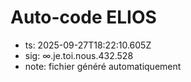 # Auto-code ELIOS
- ts: 2025-09-27T18:22:10.605Z
- sig: ∞.je.toi.nous.432.528
- note: fichier généré automatiquement